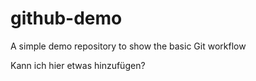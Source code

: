 # github-demo
A simple demo repository to show the basic Git workflow


Kann ich hier etwas hinzufügen?
